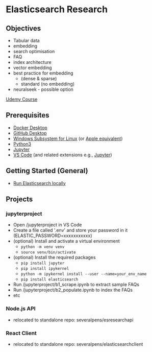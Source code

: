 # Elasticsearch Research

## Objectives
- Tabular data
- embedding
- search optimisation
- FAQ
- index architecture
- vector embedding
- best practice for embedding 	
    - (dense & sparse)
    - standard (no embedding)		
- neuralseek - possible option

[Udemy Course](https://ibm-learning.udemy.com/course/elasticsearch-7-and-elastic-stack/learn/lecture/24785894)

## Prerequisites
- [Docker Desktop](https://www.docker.com/products/docker-desktop)
- [GitHub Desktop](https://desktop.github.com/)
- [Windows Subsystem for Linux](https://docs.microsoft.com/en-us/windows/wsl/install) (or [Apple equivalent](https://developer.apple.com/support/unix/))
- [Python3](https://www.python.org/downloads/)
- [Jupyter](https://jupyter.org/install)
- [VS Code](https://code.visualstudio.com/) (and related extensions e.g., [Jupyter](https://marketplace.visualstudio.com/items?itemName=ms-toolsai.jupyter))


## Getting Started (General)
- [Run Elasticsearch locally](https://www.elastic.co/guide/en/elasticsearch/reference/current/run-elasticsearch-locally.html)


## Projects

### jupyterproject
- Open /jupyterproject in VS Code
- Create a file called '.env' and store your password in it (ELASTIC_PASSWORD=xxxxxxxxxxx)
- (optional) Install and activate a virtual environment
    - `python -m venv venv`
    - `source venv/bin/activate`
- (optional) Install the required packages
    - `pip install jupyter`
    - `pip install ipykernel`
    - `python -m ipykernel install --user --name=your_env_name`
    - `pip install elasticsearch`
- Run /jupyterproject/b1_scrape.ipynb to extract sample FAQs
- Run /jupyterproject/b2_populate.ipynb to index the FAQs
- etc


### Node.js API
- relocated to standalone repo: severalpens/esresearchapi

### React Client
- relocated to standalone repo: severalpens/elasticsearchclient


